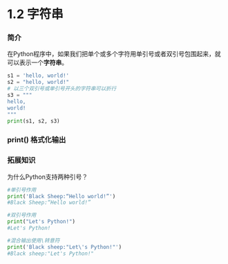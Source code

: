 # 1.2 字符串
### 简介
在Python程序中，如果我们把单个或多个字符用单引号或者双引号包围起来，就可以表示一个**字符串**。
```python
s1 = 'hello, world!'
s2 = "hello, world!"
# 以三个双引号或单引号开头的字符串可以折行
s3 = """
hello, 
world!
"""
print(s1, s2, s3)
```
### print() 格式化输出

### 拓展知识
为什么Python支持两种引号？
```python
#单引号作用
print('Black Sheep:“Hello world!”')
#Black Sheep:“Hello world!”

#双引号作用
print("Let's Python!")
#Let's Python!

#混合输出使用\转意符
print('Black sheep:"Let\'s Python!"')
#Black sheep:"Let's Python!"
```


